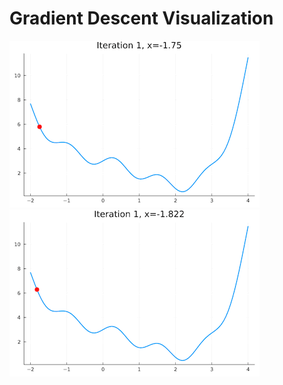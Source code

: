 # Gradient Descent Visualization


![alt-text-1](gd1.gif "Gradient Descent 1") 
![alt-text-2](gd2.gif "Gradient Descent 2")

<!--
![Image title](https://dummyimage.com/600x400/eee/aaa){ .image25percent }
-->

